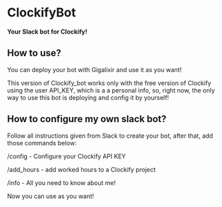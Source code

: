 # ClockifyBot

**Your Slack bot for Clockify!**

## How to use?

You can deploy your bot with Gigalixir and use it as you want! 

This version of Clockify_bot works only with the free version of Clockify using the user API_KEY, which is a a personal info, so, right now, the only way to use this bot is deploying and config it by yourself!

## How to configure my own slack bot?

Follow all instructions given from Slack to create your bot, after that, add those commands below:

/config - Configure your Clockify API KEY

/add_hours - add worked hours to a Clockify project

/info - All you need to know about me!


Now you can use as you want!
